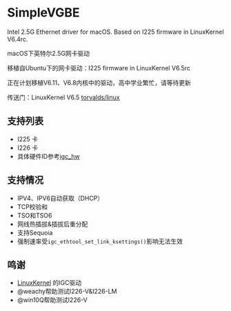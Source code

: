 # SimpleVGBE

Intel 2.5G Ethernet driver for macOS. Based on I225 firmware in LinuxKernel V6.4rc.

macOS下英特尔2.5G网卡驱动

移植自Ubuntu下的网卡驱动：I225 firmware in LinuxKernel V6.5rc

正在计划移植V6.11、V6.8内核中的驱动，高中学业繁忙，请等待更新

传送门：LinuxKernel V6.5 [torvalds/linux](https://github.com/torvalds/linux/releases/tag/v6.5)

## 支持列表
* I225 卡
* I226 卡
* 具体硬件ID参考[igc_hw](https://github.com/laobamac/SimpleVGBE/blob/main/SimpleVGBE/firmware/igc_hw.h)

## 支持情况
* IPV4、IPV6自动获取（DHCP）
* TCP校验和
* TSO和TSO6
* 网线热插拔&插拔后重分配
* 支持Sequoia
* 强制速率受`igc_ethtool_set_link_ksettings()`影响无法生效

## 鸣谢
* [LinuxKernel](https://github.com/torvalds/linux) 的IGC驱动
* @weachy帮助测试I226-V&I226-LM
* @win10Q帮助测试I226-V
